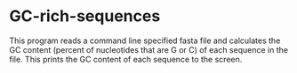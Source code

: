# GC-rich-sequences
This program reads a command line specified fasta file and calculates the GC content (percent of nucleotides 
that are G or C) of each sequence in the file. This prints the GC content of each sequence to the screen.

